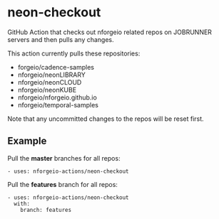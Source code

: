 # neon-checkout
GitHub Action that checks out nforgeio related repos on JOBRUNNER servers and then pulls any changes.

This action currently pulls these repositories:

* forgeio/cadence-samples
* nforgeio/neonLIBRARY
* nforgeio/neonCLOUD
* nforgeio/neonKUBE
* nforgeio/nforgeio.github.io
* nforgeio/temporal-samples

Note that any uncommitted changes to the repos will be reset first.

## Example

Pull the **master** branches for all repos:
```
- uses: nforgeio-actions/neon-checkout
```

Pull the **features** branch for all repos:
```
- uses: nforgeio-actions/neon-checkout
  with:
    branch: features
```
